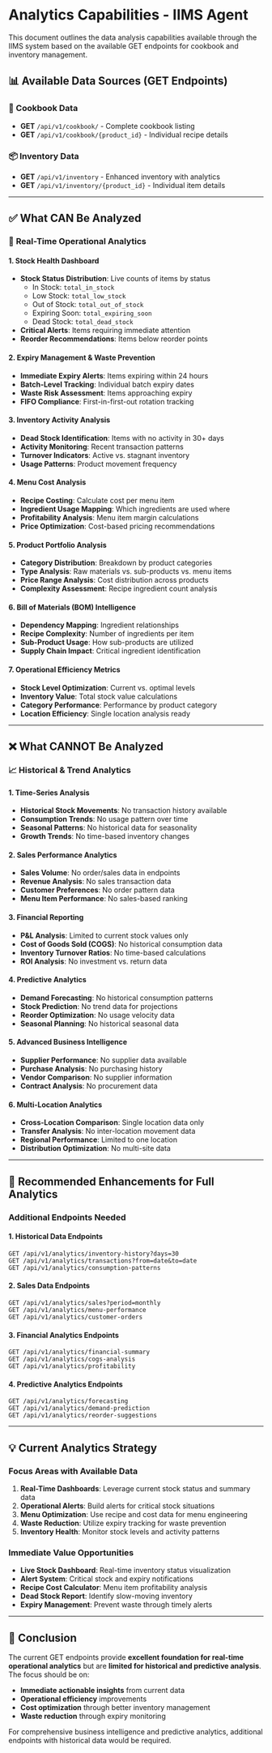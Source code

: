# Analytics Capabilities - IIMS Agent

This document outlines the data analysis capabilities available through the IIMS system based on the available GET endpoints for cookbook and inventory management.

## 📊 Available Data Sources (GET Endpoints)

### 🍳 Cookbook Data

- **GET** `/api/v1/cookbook/` - Complete cookbook listing
- **GET** `/api/v1/cookbook/{product_id}` - Individual recipe details

### 📦 Inventory Data

- **GET** `/api/v1/inventory` - Enhanced inventory with analytics
- **GET** `/api/v1/inventory/{product_id}` - Individual item details

---

## ✅ What CAN Be Analyzed

### 🎯 **Real-Time Operational Analytics**

#### 1. **Stock Health Dashboard**

- **Stock Status Distribution**: Live counts of items by status
  - In Stock: `total_in_stock`
  - Low Stock: `total_low_stock`
  - Out of Stock: `total_out_of_stock`
  - Expiring Soon: `total_expiring_soon`
  - Dead Stock: `total_dead_stock`
- **Critical Alerts**: Items requiring immediate attention
- **Reorder Recommendations**: Items below reorder points

#### 2. **Expiry Management & Waste Prevention**

- **Immediate Expiry Alerts**: Items expiring within 24 hours
- **Batch-Level Tracking**: Individual batch expiry dates
- **Waste Risk Assessment**: Items approaching expiry
- **FIFO Compliance**: First-in-first-out rotation tracking

#### 3. **Inventory Activity Analysis**

- **Dead Stock Identification**: Items with no activity in 30+ days
- **Activity Monitoring**: Recent transaction patterns
- **Turnover Indicators**: Active vs. stagnant inventory
- **Usage Patterns**: Product movement frequency

#### 4. **Menu Cost Analysis**

- **Recipe Costing**: Calculate cost per menu item
- **Ingredient Usage Mapping**: Which ingredients are used where
- **Profitability Analysis**: Menu item margin calculations
- **Price Optimization**: Cost-based pricing recommendations

#### 5. **Product Portfolio Analysis**

- **Category Distribution**: Breakdown by product categories
- **Type Analysis**: Raw materials vs. sub-products vs. menu items
- **Price Range Analysis**: Cost distribution across products
- **Complexity Assessment**: Recipe ingredient count analysis

#### 6. **Bill of Materials (BOM) Intelligence**

- **Dependency Mapping**: Ingredient relationships
- **Recipe Complexity**: Number of ingredients per item
- **Sub-Product Usage**: How sub-products are utilized
- **Supply Chain Impact**: Critical ingredient identification

#### 7. **Operational Efficiency Metrics**

- **Stock Level Optimization**: Current vs. optimal levels
- **Inventory Value**: Total stock value calculations
- **Category Performance**: Performance by product category
- **Location Efficiency**: Single location analysis ready

---

## ❌ What CANNOT Be Analyzed

### 📈 **Historical & Trend Analytics**

#### 1. **Time-Series Analysis**

- **Historical Stock Movements**: No transaction history available
- **Consumption Trends**: No usage pattern over time
- **Seasonal Patterns**: No historical data for seasonality
- **Growth Trends**: No time-based inventory changes

#### 2. **Sales Performance Analytics**

- **Sales Volume**: No order/sales data in endpoints
- **Revenue Analysis**: No sales transaction data
- **Customer Preferences**: No order pattern data
- **Menu Item Performance**: No sales-based ranking

#### 3. **Financial Reporting**

- **P&L Analysis**: Limited to current stock values only
- **Cost of Goods Sold (COGS)**: No historical consumption data
- **Inventory Turnover Ratios**: No time-based calculations
- **ROI Analysis**: No investment vs. return data

#### 4. **Predictive Analytics**

- **Demand Forecasting**: No historical consumption patterns
- **Stock Prediction**: No trend data for projections
- **Reorder Optimization**: No usage velocity data
- **Seasonal Planning**: No historical seasonal data

#### 5. **Advanced Business Intelligence**

- **Supplier Performance**: No supplier data available
- **Purchase Analysis**: No purchasing history
- **Vendor Comparison**: No supplier information
- **Contract Analysis**: No procurement data

#### 6. **Multi-Location Analytics**

- **Cross-Location Comparison**: Single location data only
- **Transfer Analysis**: No inter-location movement data
- **Regional Performance**: Limited to one location
- **Distribution Optimization**: No multi-site data

---

## 🚀 Recommended Enhancements for Full Analytics

### **Additional Endpoints Needed**

#### 1. **Historical Data Endpoints**

```
GET /api/v1/analytics/inventory-history?days=30
GET /api/v1/analytics/transactions?from=date&to=date
GET /api/v1/analytics/consumption-patterns
```

#### 2. **Sales Data Endpoints**

```
GET /api/v1/analytics/sales?period=monthly
GET /api/v1/analytics/menu-performance
GET /api/v1/analytics/customer-orders
```

#### 3. **Financial Analytics Endpoints**

```
GET /api/v1/analytics/financial-summary
GET /api/v1/analytics/cogs-analysis
GET /api/v1/analytics/profitability
```

#### 4. **Predictive Analytics Endpoints**

```
GET /api/v1/analytics/forecasting
GET /api/v1/analytics/demand-prediction
GET /api/v1/analytics/reorder-suggestions
```

---

## 💡 Current Analytics Strategy

### **Focus Areas with Available Data**

1. **Real-Time Dashboards**: Leverage current stock status and summary data
2. **Operational Alerts**: Build alerts for critical stock situations
3. **Menu Optimization**: Use recipe and cost data for menu engineering
4. **Waste Reduction**: Utilize expiry tracking for waste prevention
5. **Inventory Health**: Monitor stock levels and activity patterns

### **Immediate Value Opportunities**

- **Live Stock Dashboard**: Real-time inventory status visualization
- **Alert System**: Critical stock and expiry notifications
- **Recipe Cost Calculator**: Menu item profitability analysis
- **Dead Stock Report**: Identify slow-moving inventory
- **Expiry Management**: Prevent waste through timely alerts

---

## 🎯 Conclusion

The current GET endpoints provide **excellent foundation for real-time operational analytics** but are **limited for historical and predictive analysis**. The focus should be on:

- **Immediate actionable insights** from current data
- **Operational efficiency** improvements
- **Cost optimization** through better inventory management
- **Waste reduction** through expiry monitoring

For comprehensive business intelligence and predictive analytics, additional endpoints with historical data would be required.

